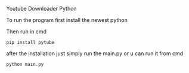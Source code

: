 Youtube Downloader Python 


To run the program first install the newest python 


Then run in cmd
 
```
pip install pytube
```


after the installation just simply run the main.py or u can run it from cmd 


```custom 
python main.py
```
